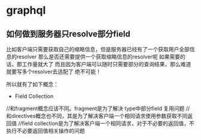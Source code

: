 
# graphql


## 如何做到服务器只resolve部分field

比如客户端只需要获取自己的缩略信息，但是服务器已经有了一个获取用户全部信息的resolver
那么是否还需要提供一个获取缩略信息的resolver呢
如果需要的话，那工作量就大了
而且因为客户端可以随时只需要部分的查询结果，那么难道就要写多个resolver去适配了
绝不可能！

所以就有了如下概念： 

* Field Collection

//和fragment概念应该不同。fragment是为了解决 type中部分field 复用问题
//和directives概念也不同，其是为了解决客户端一个相同请求使用参数获取不同返回值
//field collection是为了解决客户端一个相同请求，对于不必要的返回值，不执行不必要返回值相关操作的问题
